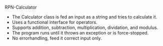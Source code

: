 RPN-Calculator

- The Calculator class is fed an input as a string and tries to calculate it.
- Uses a functional interface for operators.
- Supports addition, subtraction, multiplication, dividation, and modulus.
- The program runs until it throws an exception or is force-stopped.
- No errorhandling, feed it correct input only.
